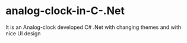 # analog-clock-in-C-.Net
It is an Analog-clock developed C# .Net with changing themes and with nice UI design
